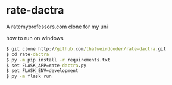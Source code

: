 # rate-dactra
A ratemyprofessors.com clone for my uni

how to run on windows 

```bat
$ git clone http://github.com/thatweirdcoder/rate-dactra.git
$ cd rate-dactra
$ py -m pip install -r requirements.txt
$ set FLASK_APP=rate-dactra.py
$ set FLASK_ENV=development
$ py -m flask run
```
